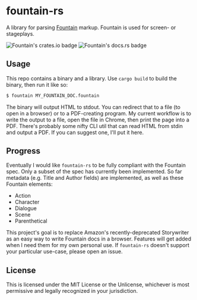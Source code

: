 # fountain-rs
A library for parsing [Fountain](http://fountain.io) markup. Fountain is used for screen- or stageplays.

![Fountain's crates.io badge](https://img.shields.io/crates/v/fountain.svg)
![Fountain's docs.rs badge](https://docs.rs/fountain/badge.svg)

## Usage
This repo contains a binary and a library. Use `cargo build` to build the binary, then run it like so:
```bash
$ fountain MY_FOUNTAIN_DOC.fountain
```
The binary will output HTML to stdout. You can redirect that to a file (to open in a browser) or to a PDF-creating program. My current workflow is to write the output to a file, open the file in Chrome, then print the page into a PDF. There's probably some nifty CLI util that can read HTML from stdin and output a PDF. If you can suggest one, I'll put it here.

## Progress
Eventually I would like `fountain-rs` to be fully compliant with the Fountain spec. Only a subset of the spec has currently been implemented. So far metadata (e.g. Title and Author fields) are implemented, as well as these Fountain elements:
 - Action
 - Character
 - Dialogue
 - Scene
 - Parenthetical

This project's goal is to replace Amazon's recently-deprecated Storywriter as an easy way to write Fountain docs in a browser. Features will get added when I need them for my own personal use. If `fountain-rs` doesn't support your particular use-case, please open an issue.

## License
This is licensed under the MIT License or the Unlicense, whichever is most permissive and legally recognized in your jurisdiction. 
